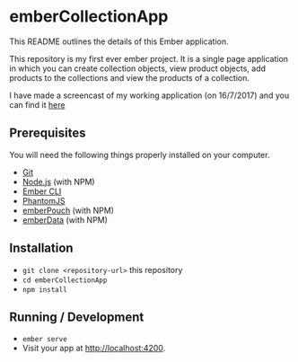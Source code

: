 # emberCollectionApp

This README outlines the details of this Ember application.

This repository is my first ever ember project. It is a single page application in which you can create collection objects, view product objects, add products to the collections and view the products of a collection.

I have made a screencast of my working application (on 16/7/2017) and you can find it [here]()

## Prerequisites

You will need the following things properly installed on your computer.

* [Git](https://git-scm.com/)
* [Node.js](https://nodejs.org/) (with NPM)
* [Ember CLI](https://ember-cli.com/)
* [PhantomJS](http://phantomjs.org/)
* [emberPouch](https://www.npmjs.com/package/ember-pouch) (with NPM)
* [emberData](https://www.npmjs.com/package/ember-data) (with NPM)

## Installation

* `git clone <repository-url>` this repository
* `cd emberCollectionApp`
* `npm install`

## Running / Development

* `ember serve`
* Visit your app at [http://localhost:4200](http://localhost:4200).
